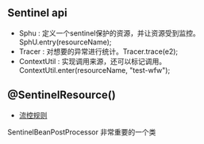 ## Sentinel api
* Sphu : 定义一个sentinel保护的资源，并让资源受到监控。SphU.entry(resourceName);
* Tracer : 对想要的异常进行统计。Tracer.trace(e2);
* ContextUtil : 实现调用来源，还可以标记调用。ContextUtil.enter(resourceName, "test-wfw");

## @SentinelResource()
* [流控规则](https://github.com/alibaba/Sentinel/wiki/如何使用#流量控制规则-flowrule)

SentinelBeanPostProcessor 非常重要的一个类